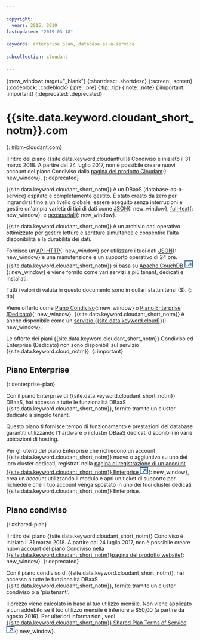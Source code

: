 ```yaml
---

copyright:
  years: 2015, 2019
lastupdated: "2019-03-18"

keywords: enterprise plan, database-as-a-service

subcollection: cloudant

---
```


{:new_window: target="_blank"}
{:shortdesc: .shortdesc}
{:screen: .screen}
{:codeblock: .codeblock}
{:pre: .pre}
{:tip: .tip}
{:note: .note}
{:important: .important}
{:deprecated: .deprecated}

<!-- Acrolinx: 2017-05-10 -->

# {{site.data.keyword.cloudant_short_notm}}.com
{: #ibm-cloudant.com}

Il ritiro del piano {{site.data.keyword.cloudantfull}} Condiviso è iniziato il 31 marzo 2018. 
A partire dal 24 luglio 2017, non è possibile creare nuovi account del piano Condiviso dalla [pagina del prodotto Cloudant](https://cloudant.com){: new_window}. 
{: deprecated}

{{site.data.keyword.cloudant_short_notm}} è un DBaaS (database-as-a-service) ospitato e completamente gestito. 
È stato creato da zero per ingrandirsi fino a un livello globale, essere eseguito senza interruzioni e gestire un'ampia varietà di tipi di dati
come [JSON](/docs/services/Cloudant?topic=cloudant-ibm-cloudant-basics#json-overview){: new_window},
[full-text](/docs/services/Cloudant?topic=cloudant-query#creating-an-index){: new_window},
e [geospaziali](/docs/services/Cloudant?topic=cloudant-cloudant-nosql-db-geospatial#cloudant-nosql-db-geospatial){: new_window}.

{{site.data.keyword.cloudant_short_notm}} è un archivio dati operativo ottimizzato per gestire letture
e scritture simultanee e consentire l'alta disponibilità e la durabilità dei dati.

Fornisce un'[API HTTP](/docs/services/Cloudant?topic=cloudant-ibm-cloudant-basics#http-api){: new_window} per utilizzare i tuoi dati [JSON](/docs/services/Cloudant?topic=cloudant-ibm-cloudant-basics#json-overview){: new_window}
e una manutenzione e un supporto operativo di 24 ore. 
{{site.data.keyword.cloudant_short_notm}} si basa su
[Apache CouchDB ![Icona link esterno](../images/launch-glyph.svg "Icona link esterno")](http://couchdb.apache.org/){: new_window}
e viene fornito come vari servizi a più tenant, dedicati e installati.

Tutti i valori di valuta in questo documento sono in dollari statunitensi ($).
{: tip}

Viene offerto come [Piano Condiviso](#shared-plan){: new_window} o
[Piano Enterprise (Dedicato)](#enterprise-plan){: new_window}. {{site.data.keyword.cloudant_short_notm}}
è anche disponibile come un [servizio {{site.data.keyword.cloud}}](https://www.ibm.com/cloud/){: new_window}.

Le offerte dei piani {{site.data.keyword.cloudant_short_notm}} Condiviso ed Enterprise (Dedicato) non sono disponibili sul servizio {{site.data.keyword.cloud_notm}}.
{: important}

## Piano Enterprise
{: #enterprise-plan}

Con il piano Enterprise di {{site.data.keyword.cloudant_short_notm}} DBaaS, hai accesso a tutte le funzionalità
DBaaS {{site.data.keyword.cloudant_short_notm}}, fornite tramite un cluster dedicato a
singolo tenant.

Questo piano ti fornisce tempo di funzionamento e prestazioni del database garantiti
utilizzando l'hardware o i cluster DBaaS dedicati disponibili in varie ubicazioni di hosting.

Per gli utenti del piano Enterprise che richiedono un account {{site.data.keyword.cloudant_short_notm}}
nuovo o aggiuntivo su uno dei loro cluster dedicati, registrati nella [pagina di registrazione di un account {{site.data.keyword.cloudant_short_notm}} Enterprise ![Icona link esterno](../images/launch-glyph.svg "Icona link esterno")](https://cloudant.com/enterprise-sign-up){: new_window},
crea un account utilizzando il modulo e apri un ticket di supporto per richiedere che il tuo account venga spostato in uno dei tuoi cluster
dedicati {{site.data.keyword.cloudant_short_notm}} Enterprise. 

## Piano condiviso
{: #shared-plan}

Il ritiro del piano {{site.data.keyword.cloudant_short_notm}} Condiviso è iniziato il 31 marzo 2018. 
A partire dal 24 luglio 2017, non è possibile creare nuovi account del piano Condiviso nella [{{site.data.keyword.cloudant_short_notm}}pagina del prodotto website](https://cloudant.com){: new_window}. 
{: deprecated}

Con il piano condiviso di {{site.data.keyword.cloudant_short_notm}}, hai accesso a tutte le funzionalità
DBaaS {{site.data.keyword.cloudant_short_notm}}, fornite tramite un cluster condiviso o a 'più tenant'.

Il prezzo viene calcolato
in base al tuo utilizzo mensile. Non viene applicato alcun addebito se il tuo utilizzo mensile è inferiore a
$50,00 (a partire da agosto 2016). Per ulteriori informazioni, vedi [{{site.data.keyword.cloudant_short_notm}} Shared Plan Terms of Service ![Icona link esterno](../images/launch-glyph.svg "Icona link esterno")](https://cloudant.com/assets/terms.pdf){: new_window}. 
   
      
         
